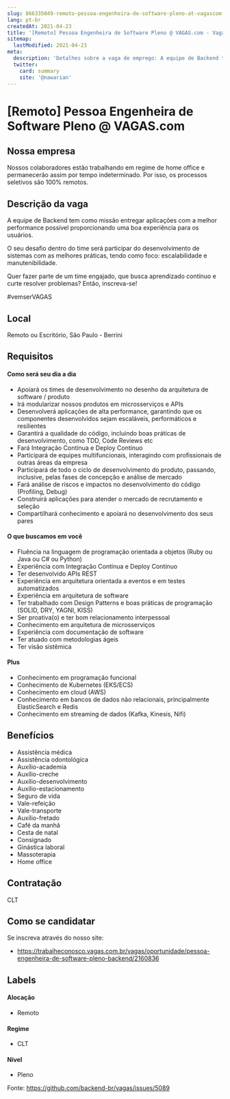```yaml
---
slug: 866335049-remoto-pessoa-engenheira-de-software-pleno-at-vagascom
lang: pt-br
createdAt: 2021-04-23
title: '[Remoto] Pessoa Engenheira de Software Pleno @ VAGAS.com - Vaga de Emprego'
sitemap:
  lastModified: 2021-04-23
meta:
  description: 'Detalhes sobre a vaga de emprego: A equipe de Backend tem como missão entregar aplicações com a melhor performance possível proporcionando uma boa experiência para os usuários. O seu desafio dentro do time será participar do desenvolvimento de sistemas com as melhores práticas, tendo como foco: escalabilidade e manutenibilidade. Quer fazer parte de um time engajado, que busca aprendizado contínuo e curte resolver problemas? Então, inscreva-se! \#vemserVAGAS'
  twitter:
    card: summary
    site: '@nawarian'
---
```


# [Remoto] Pessoa Engenheira de Software Pleno @ VAGAS.com

## Nossa empresa

Nossos colaboradores estão trabalhando em regime de home office e permanecerão assim por tempo indeterminado. Por isso, os processos seletivos são 100% remotos.

## Descrição da vaga

A equipe de Backend tem como missão entregar aplicações com a melhor performance possível proporcionando uma boa experiência para os usuários.

O seu desafio dentro do time será participar do desenvolvimento de sistemas com as melhores práticas, tendo como foco: escalabilidade e manutenibilidade.

Quer fazer parte de um time engajado, que busca aprendizado contínuo e curte resolver problemas? Então, inscreva-se!

\#vemserVAGAS

## Local

Remoto ou Escritório, São Paulo - Berrini

## Requisitos

#### Como será seu dia a dia

- Apoiará os times de desenvolvimento no desenho da arquitetura de software / produto
- Irá modularizar nossos produtos em microsserviços e APIs
- Desenvolverá aplicações de alta performance, garantindo que os componentes desenvolvidos sejam escaláveis, performáticos e resilientes
- Garantirá a qualidade do código, incluindo boas práticas de desenvolvimento, como TDD, Code Reviews etc
- Fará Integração Contínua e Deploy Contínuo
- Participará de equipes multifuncionais, interagindo com profissionais de outras áreas da empresa
- Participará de todo o ciclo de desenvolvimento do produto, passando, inclusive, pelas fases de concepção e análise de mercado
- Fará análise de riscos e impactos no desenvolvimento do código (Profiling, Debug)
- Construirá aplicações para atender o mercado de recrutamento e seleção
- Compartilhará conhecimento e apoiará no desenvolvimento dos seus pares

#### O que buscamos em você

- Fluência na linguagem de programação orientada a objetos (Ruby ou Java ou C# ou Python)
- Experiência com Integração Contínua e Deploy Contínuo
- Ter desenvolvido APIs REST
- Experiência em arquitetura orientada a eventos e em testes automatizados
- Experiência em arquitetura de software
- Ter trabalhado com Design Patterns e boas práticas de programação (SOLID, DRY, YAGNI, KISS)
- Ser proativa(o) e ter bom relacionamento interpessoal
- Conhecimento em arquitetura de microsserviços
- Experiência com documentação de software
- Ter atuado com metodologias ágeis
- Ter visão sistêmica

#### Plus

- Conhecimento em programação funcional
- Conhecimento de Kubernetes (EKS/ECS)
- Conhecimento em cloud (AWS)
- Conhecimento em bancos de dados não relacionais, principalmente ElasticSearch e Redis
- Conhecimento em streaming de dados (Kafka, Kinesis, Nifi)

## Benefícios

- Assistência médica
- Assistência odontológica
- Auxílio-academia
- Auxílio-creche
- Auxílio-desenvolvimento
- Auxílio-estacionamento
- Seguro de vida
- Vale-refeição
- Vale-transporte
- Auxílio-fretado
- Café da manhã
- Cesta de natal
- Consignado
- Ginástica laboral
- Massoterapia
- Home office 

## Contratação

CLT

## Como se candidatar

Se inscreva através do nosso site:

 - https://trabalheconosco.vagas.com.br/vagas/oportunidade/pessoa-engenheira-de-software-pleno-backend/2160836

## Labels

#### Alocação
- Remoto

#### Regime
- CLT

#### Nível
- Pleno


Fonte: https://github.com/backend-br/vagas/issues/5089